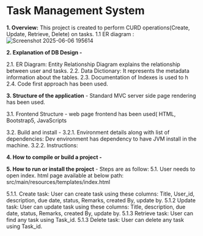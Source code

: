# Task Management System
**1. Overview:** This project is created to perform CURD operations(Create, Update, Retrieve, Delete) on tasks.
1.1  ER diagram : ![Screenshot 2025-06-06 195614](https://github.com/user-attachments/assets/6d408b32-0fba-4cf9-ad11-6d39a76456da)

**2. Explanation of DB Design -**

2.1. ER Diagram: Entity Relationship Diagram explains the relationship between user and tasks.
2.2. Data Dictionary: It represents the metadata information about the tables.
2.3. Documentation of Indexes is used to h
2.4. Code first approach has been used. 

**3. Structure of the application** - Standard MVC server side page rendering has been used. 

3.1. Frontend Structure - web page frontend has been used( HTML, Bootstrap5, JavaScripts

3.2. Build and install - 
3.2.1. Environment details along with list of dependencies: Dev environment has dependency to have JVM install in the machine.
3.2.2. Instructions:

**4. How to compile or build a project -** 

**5. How to run or install the project** - Steps are as follow:
5.1. User needs to open index. html page available at below path:
src/main/resources/templates/index.html

5.1.1. Create task: User can create task using these columns:  Title, User_id, description, due date, status, Remarks, created By, update by.
5.1.2 Update task: User can update task using these columns:  Title, description, due date, status, Remarks, created By, update by.
5.1.3 Retrieve task: User can find any task using Task_id.
5.1.3 Delete task: User can delete any task using Task_id.
